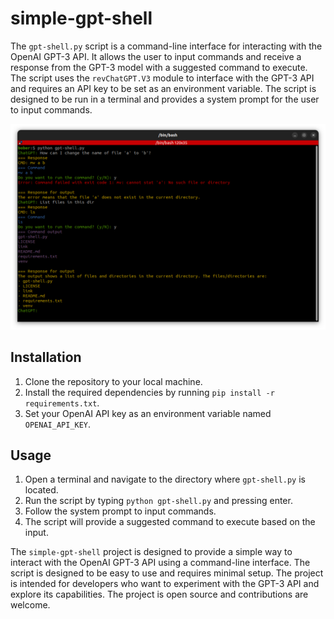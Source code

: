 # simple-gpt-shell

The `gpt-shell.py` script is a command-line interface for interacting with the OpenAI GPT-3 API. It allows the user to input commands and receive a response from the GPT-3 model with a suggested command to execute. The script uses the `revChatGPT.V3` module to interface with the GPT-3 API and requires an API key to be set as an environment variable. The script is designed to be run in a terminal and provides a system prompt for the user to input commands.

![Screen 1](screen1.png "Screen 1")
## Installation

1. Clone the repository to your local machine.
2. Install the required dependencies by running `pip install -r requirements.txt`.
3. Set your OpenAI API key as an environment variable named `OPENAI_API_KEY`.

## Usage

1. Open a terminal and navigate to the directory where `gpt-shell.py` is located.
2. Run the script by typing `python gpt-shell.py` and pressing enter.
3. Follow the system prompt to input commands.
4. The script will provide a suggested command to execute based on the input.

The `simple-gpt-shell` project is designed to provide a simple way to interact with the OpenAI GPT-3 API using a command-line interface. The script is designed to be easy to use and requires minimal setup. The project is intended for developers who want to experiment with the GPT-3 API and explore its capabilities. The project is open source and contributions are welcome.